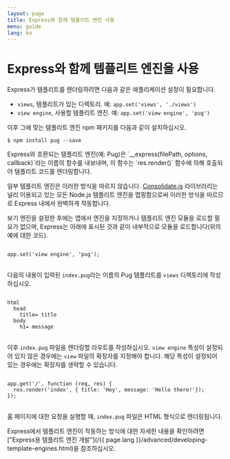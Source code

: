 ```yaml
---
layout: page
title: Express와 함께 템플리트 엔진 사용
menu: guide
lang: ko
---
```


# Express와 함께 템플리트 엔진을 사용

Express가 템플리트를 렌더링하려면 다음과 같은 애플리케이션 설정이 필요합니다.

* `views`, 템플리트가 있는 디렉토리. 예: `app.set('views', './views')`
* `view engine`, 사용할 템플리트 엔진. 예: `app.set('view engine', 'pug')`

이후 그에 맞는 템플리트 엔진 npm 패키지를 다음과 같이 설치하십시오.

```console
$ npm install pug --save
```

<div class="doc-box doc-notice" markdown="1">
Express와 호환되는 템플리트 엔진(예: Pug)은 `__express(filePath, options, callback)`라는 이름의 함수를 내보내며, 이 함수는 `res.render()` 함수에 의해 호출되어 템플리트 코드를 렌더링합니다.

일부 템플리트 엔진은 이러한 방식을 따르지 않습니다. [Consolidate.js](https://www.npmjs.org/package/consolidate) 라이브러리는 널리 이용되고 있는 모든 Node.js 템플리트 엔진을 맵핑함으로써 이러한 방식을 따르므로 Express 내에서 완벽하게 작동합니다.
</div>

보기 엔진을 설정한 후에는 앱에서 엔진을 지정하거나 템플리트 엔진 모듈을 로드할 필요가 없으며, Express는 아래에 표시된 것과 같이 내부적으로 모듈을 로드합니다(위의 예에 대한 코드).

<pre>
<code class="language-javascript" translate="no">
app.set('view engine', 'pug');
</code>
</pre>

다음의 내용이 입력된 `index.pug`라는 이름의 Pug 템플리트를 `views` 디렉토리에 작성하십시오.

<pre>
<code class="language-javascript" translate="no">
html
  head
    title= title
  body
    h1= message
</code>
</pre>

이후 `index.pug` 파일을 렌더링할 라우트를 작성하십시오. `view engine` 특성이 설정되어 있지 않은 경우에는 `view` 파일의 확장자를 지정해야 합니다. 해당 특성이 설정되어 있는 경우에는 확장자를 생략할 수 있습니다.

<pre>
<code class="language-javascript" translate="no">
app.get('/', function (req, res) {
  res.render('index', { title: 'Hey', message: 'Hello there!'});
});
</code>
</pre>

홈 페이지에 대한 요청을 실행할 때, `index.pug` 파일은 HTML 형식으로 렌더링됩니다.

Express에서 템플리트 엔진이 작동하는 방식에 대한 자세한 내용을 확인하려면 ["Express용 템플리트 엔진 개발"](/{{ page.lang }}/advanced/developing-template-engines.html)을 참조하십시오.
